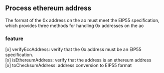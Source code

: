 ## Process ethereum address
The format of the 0x address on the ao must meet the EIP55 specification, which provides three methods for handling 0x addresses on the ao

### feature
[x] verifyEccAddress: verify that the 0x address must be an EIP55 specification.   
[x] isEthereumAddress: verify that the address is an ethereum address   
[x] toChecksumAddress: address conversion to EIP55 format   
